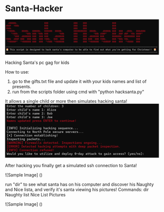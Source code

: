 # Santa-Hacker
![Sample Image](https://github.com/out0fstep/Santa-Hacker/blob/main/santa%20hacker.png)

 Hacking Santa's pc gag for kids

 How to use:

1. go to the gifts.txt file and update it with your kids names and list of presents. 
2. run from the scripts folder using cmd with "python hacksanta.py"

It allows a single child or more then simulates hacking santa!
![Sample Image](https://github.com/out0fstep/Santa-Hacker/blob/main/kids.png)

After hacking you finally get a simulated ssh connection to Santa!

![Sample Image] ()

run "dir" to see what santa has on his computer and discover his Naughty and Nice lista, and verify it's santa viewing his pictures!
Commands:
dir
Naughty list
Nice List
Pictures

![Sample Image] ()

